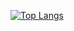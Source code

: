 [![Top Langs](https://github-readme-stats-tawny-five-83.vercel.app/api/top-langs/?username=xl4624&exclude_repo=github-readme-stats,cs61-psets&custom_title=Hi%20there%20%F0%9F%91%8B&layout=compact&card_width=350)](https://github.com/xl4624)

<!--
**xl4624/xl4624** is a ✨ _special_ ✨ repository because its `README.md` (this file) appears on your GitHub profile.

Here are some ideas to get you started:

- 🔭 I’m currently working on ...
- 🌱 I’m currently learning ...
- 👯 I’m looking to collaborate on ...
- 🤔 I’m looking for help with ...
- 💬 Ask me about ...
- 📫 How to reach me: ...
- 😄 Pronouns: ...
- ⚡ Fun fact: ...
-->
